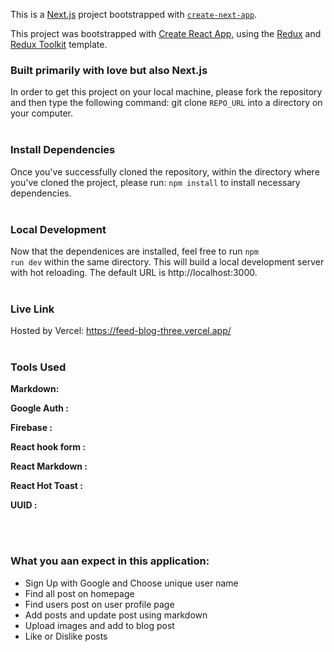 This is a [Next.js](https://nextjs.org/) project bootstrapped with [`create-next-app`](https://github.com/vercel/next.js/tree/canary/packages/create-next-app).

This project was bootstrapped with [Create React App](https://github.com/facebook/create-react-app), using the [Redux](https://redux.js.org/) and [Redux Toolkit](https://redux-toolkit.js.org/) template.


### Built primarily with love but also Next.js
In order to get this project on your local machine, please fork the repository and then type the following command: git clone <code>REPO_URL</code> into a directory on your computer.
<br>
<br>


### Install Dependencies
Once you've successfully cloned the repository, within the directory where you've cloned the project, please run: <code>npm install</code> to install necessary dependencies.
<br>
<br>


### Local Development
Now that the dependenices are installed, feel free to run <code>npm run dev</code> within the same directory. This will build a local development server with hot reloading. The default URL is http://localhost:3000.
<br>
<br>


### Live Link
Hosted by Vercel: https://feed-blog-three.vercel.app/
<br>
<br>


### Tools Used

**Markdown:**

**Google Auth :**

**Firebase :**

**React hook form :**

**React Markdown :**

**React Hot Toast :**

**UUID :**


<br>
<br>

### What you aan expect in this application:

- Sign Up with Google and Choose unique user name
- Find all post on homepage
- Find users post on user profile page
- Add posts and update post using markdown
- Upload images and add to blog post
- Like or Dislike posts
